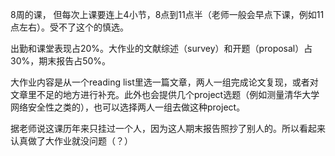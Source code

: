 8周的课， 但每次上课要连上4小节，8点到11点半（老师一般会早点下课，例如11点左右）。受不了这个的慎选。

出勤和课堂表现占20%。大作业的文献综述（survey）和开题（proposal）占30%，期末报告占50%。

大作业内容是从一个reading list里选一篇文章，两人一组完成论文复现，或者对文章里不足的地方进行补充。此外也会提供几个project选题（例如测量清华大学网络安全性之类的），也可以选择两人一组去做这种project。

据老师说这课历年来只挂过一个人，因为这人期末报告照抄了别人的。所以看起来认真做了大作业就没问题（？）
